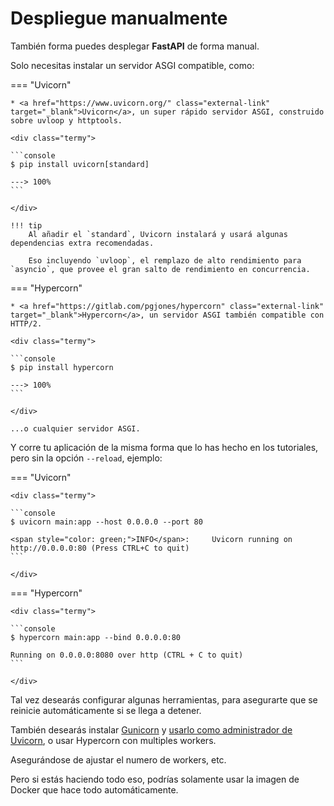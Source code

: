 # Despliegue manualmente

También forma puedes desplegar **FastAPI** de forma manual.

Solo necesitas instalar un servidor ASGI compatible, como:

=== "Uvicorn"

    * <a href="https://www.uvicorn.org/" class="external-link" target="_blank">Uvicorn</a>, un super rápido servidor ASGI, construido sobre uvloop y httptools.

    <div class="termy">

    ```console
    $ pip install uvicorn[standard]

    ---> 100%
    ```

    </div>

    !!! tip
        Al añadir el `standard`, Uvicorn instalará y usará algunas dependencias extra recomendadas.

        Eso incluyendo `uvloop`, el remplazo de alto rendimiento para `asyncio`, que provee el gran salto de rendimiento en concurrencia.

=== "Hypercorn"

    * <a href="https://gitlab.com/pgjones/hypercorn" class="external-link" target="_blank">Hypercorn</a>, un servidor ASGI también compatible con HTTP/2.

    <div class="termy">

    ```console
    $ pip install hypercorn

    ---> 100%
    ```

    </div>

    ...o cualquier servidor ASGI.

Y corre tu aplicación de la misma forma que lo has hecho en los tutoriales, pero sin la opción `--reload`, ejemplo:

=== "Uvicorn"

    <div class="termy">

    ```console
    $ uvicorn main:app --host 0.0.0.0 --port 80

    <span style="color: green;">INFO</span>:     Uvicorn running on http://0.0.0.0:80 (Press CTRL+C to quit)
    ```

    </div>

=== "Hypercorn"

    <div class="termy">

    ```console
    $ hypercorn main:app --bind 0.0.0.0:80

    Running on 0.0.0.0:8080 over http (CTRL + C to quit)
    ```

    </div>

Tal vez desearás configurar algunas herramientas, para asegurarte que se reinicie automáticamente si se llega a detener.

También desearás instalar <a href="https://gunicorn.org/" class="external-link" target="_blank">Gunicorn</a> y <a href="https://www.uvicorn.org/#running-with-gunicorn" class="external-link" target="_blank">usarlo como administrador de Uvicorn</a>, o usar Hypercorn con multiples workers.

Asegurándose de ajustar el numero de workers, etc.

Pero si estás haciendo todo eso, podrías solamente usar la imagen de Docker que hace todo automáticamente.
